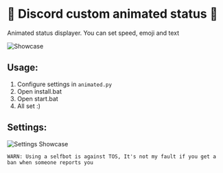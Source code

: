 # 🧶 Discord custom animated status 🧶
Animated status displayer. You can set speed, emoji and text

![Showcase](https://wheres-my-ta.co/CFC3a5.gif)

## Usage:
1. Configure settings in `animated.py`
2. Open install.bat
3. Open start.bat
4. All set :)

## Settings:
![Settings Showcase](https://wheres-my-ta.co/x4n5mR.png)


`WARN: Using a selfbot is against TOS, It's not my fault if you get a ban when someone reports you`
